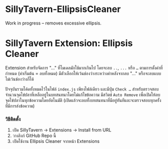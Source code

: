 # SillyTavern-EllipsisCleaner
Work in progress – removes excessive ellipsis.

# SillyTavern Extension: Ellipsis Cleaner

Extension สำหรับจัดการ "..." ที่โมเดลมักใช้มากเกินไป
โดยจะลบ `..`, `...` หรือ `…` ตามการตั้งค่าที่กำหนด (ค่าเริ่มต้น = ลบทั้งหมด)
มีตัวเลือกให้เว้นช่องว่างระหว่างคำหลังจากลบ "..." หรือจะลบแบบไม่เว้นช่องว่างก็ได้

ปัจจุบันรวมโค้ดทั้งหมดไว้ในไฟล์ `index.js` เพียงไฟล์เดียว และมีปุ่ม `Check …` สำหรับตรวจสอบจำนวนจุดไข่ปลาที่เหลืออยู่ในบทสนทนาโดยไม่แก้ไขข้อความ
มีสวิตช์ `Auto Remove` เพื่อเปิดให้ลบจุดไข่ปลาในทุกข้อความโดยอัตโนมัติ (เปิดแล้วจะลบทั้งบทสนทนาที่มีอยู่ทันทีและจะตรวจสอบทุกครั้งที่มีการส่งข้อความ)

### วิธีติดตั้ง
1. เปิด SillyTavern → Extensions → Install from URL  
2. วางลิงก์ GitHub Repo นี้  
3. เปิดใช้งาน Ellipsis Cleaner จากหน้า Extensions  
